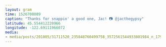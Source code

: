 ```yaml
---
layout: gram
time: 1526708089
caption: "Thanks for snappin' a good one, Jac! 📷 @jacthegypsy"
latitude: 45.554412220966
longitude: -122.69111966072
media:
- media/posts/201805/31711520_235848760499758_3572561544933801984_n_17918822383176630.jpg
---
```

